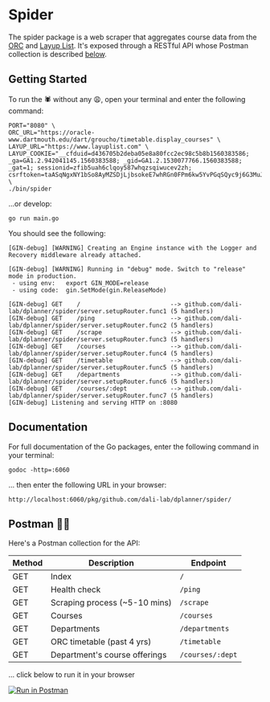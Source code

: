 # Spider
The spider package is a web scraper that aggregates course data from the [ORC](https://oracle-www.dartmouth.edu/dart/groucho/timetable.main) and [Layup List](https://www.layuplist.com). It's exposed through a RESTful API whose Postman collection is described [below](#postman-👩‍🚀).

## Getting Started
To run the 🕷️ without any 😩, open your terminal and enter the following command:

```
PORT="8080" \
ORC_URL="https://oracle-www.dartmouth.edu/dart/groucho/timetable.display_courses" \
LAYUP_URL="https://www.layuplist.com" \
LAYUP_COOKIE="__cfduid=d436705b2deba05e8a80fcc2ec98c5b8b1560383586; _ga=GA1.2.942041145.1560383588; _gid=GA1.2.1530077766.1560383588; _gat=1; sessionid=zfib5uah6clqoy587whqzsqiwucev2zh; csrftoken=taASqNgxNY1bSo8AyMZSDjLjbsokeE7whRGn0FPm6kw5YvPGqSQyc9j6G3MuJXCH" \
./bin/spider
```

...or develop:

```
go run main.go
```

You should see the following:

```
[GIN-debug] [WARNING] Creating an Engine instance with the Logger and Recovery middleware already attached.

[GIN-debug] [WARNING] Running in "debug" mode. Switch to "release" mode in production.
 - using env:   export GIN_MODE=release
 - using code:  gin.SetMode(gin.ReleaseMode)

[GIN-debug] GET    /                         --> github.com/dali-lab/dplanner/spider/server.setupRouter.func1 (5 handlers)
[GIN-debug] GET    /ping                     --> github.com/dali-lab/dplanner/spider/server.setupRouter.func2 (5 handlers)
[GIN-debug] GET    /scrape                   --> github.com/dali-lab/dplanner/spider/server.setupRouter.func3 (5 handlers)
[GIN-debug] GET    /courses                  --> github.com/dali-lab/dplanner/spider/server.setupRouter.func4 (5 handlers)
[GIN-debug] GET    /timetable                --> github.com/dali-lab/dplanner/spider/server.setupRouter.func5 (5 handlers)
[GIN-debug] GET    /departments              --> github.com/dali-lab/dplanner/spider/server.setupRouter.func6 (5 handlers)
[GIN-debug] GET    /courses/:dept            --> github.com/dali-lab/dplanner/spider/server.setupRouter.func7 (5 handlers)
[GIN-debug] Listening and serving HTTP on :8080
```

## Documentation
For full documentation of the Go packages, enter the following command in your terminal:
```
godoc -http=:6060
```

... then enter the following URL in your browser:
```
http://localhost:6060/pkg/github.com/dali-lab/dplanner/spider/
```

## Postman 👩‍🚀
Here's a Postman collection for the API:

| Method | Description | Endpoint |
| --- | --- | --- |
| GET | Index  | `/` |
| GET | Health check  | `/ping` |
| GET | Scraping process (~5-10 mins) | `/scrape` |
| GET | Courses | `/courses` |
| GET | Departments  | `/departments` |
| GET | ORC timetable (past 4 yrs)  | `/timetable` |
| GET | Department's course offerings | `/courses/:dept` |

... click below to run it in your browser

[![Run in Postman](https://run.pstmn.io/button.svg)](https://documenter.getpostman.com/view/4345820/S1Zudr5D?version=latest)
